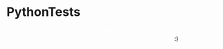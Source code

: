 # PythonTests
<font color="white"> Durante o meu aprendizado fiz diversos "programas" para usar na prática oque ia aprendendo. Aqui estão a maioria desses projetos </font>
:)
